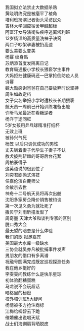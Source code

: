 我国拟立法禁止大数据杀熟  
黄晓明终究是被磨平了棱角  
塔利班扮演记者街头采访民众  
吉林大学回应宿舍甲醛超标  
阿富汗女导演街头疾呼逃离塔利班  
12岁杨洋的高质量洗袜子诀窍  
两口子吵架孕妻被扔高速  
要么美要么变美  
杨幂 纹身贴  
苏炳添首度发隔离日记  
教育局通报小学校长猥亵学生事件  
大妈拒扫健康码还一巴掌抡倒防疫人员  
诗幂  
魏大勋感谢爸爸在自己要放弃时说坚持  
周生如故定档  
女子实名举报小学时遭校长长期猥亵  
航天员一周前已开始训练准备出舱  
许昕马龙最近在看叛逆者  
杨洋于途同框  
5岁女孩用乒乓球精准打纸杯  
无效上班  
被孙兴气死  
杨笠 以后只调侃成功的男性  
丈夫瞒着妻子代孕生子妻子不认  
敖犬披荆斩棘的哥哥后台花絮  
周柏豪得子  
这英语说的很到位了  
刘奕君剧抛式演技  
任嘉伦演白鹿师父  
金敏京去世  
神舟十二号航天员将再次出舱  
沈阳多家房企降价销售被约谈  
第一次见义勇为就社死了  
撒贝宁刘雨昕撞发型了  
周奇墨 天津大爷和谈判专家的区别  
脱口秀大会  
最无望的暗恋是什么体验  
我们的歌 拟邀嘉宾  
美国最大水库一级缺水  
三协会就吴亦凡被批捕事件发声  
男朋友的借口有多离谱  
祝融号圆满完成既定巡视探测任务  
我在他乡挺好的  
李雯雯问教练什么是快乐星球  
初体验翻糖蛋糕  
马龙说不会玩超话  
暗格里的秘密  
校外培训班5大疑问  
杨倩被多方抢注商标  
江梅给柳碧云下跪  
催婚催出说唱天赋  
战士们海训肩背晒脱皮  
